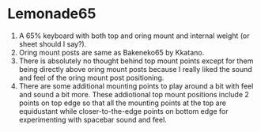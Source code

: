 # Lemonade65
1. A 65% keyboard with both top and oring mount and internal weight (or sheet should I say?).<br />
2. Oring mount posts are same as Bakeneko65 by Kkatano.<br />
3. There is absolutely no thought behind top mount points except for them being directly above oring mount posts because I really liked the sound and feel of the oring mount post positioning.
4. There are some additional mounting points to play around a bit with feel and sound a bit more. These addiotional top mount positions include 2 points on top edge so that all the mounting points at the top are equidustant while closer-to-the-edge points on bottom edge for experimenting with spacebar sound and feel.<br />
